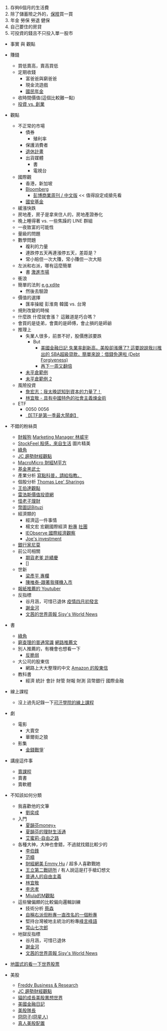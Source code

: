 1. 存夠6個月的生活費
2. 除了儲蓄險之外的，[保險](https://www.facebook.com/329896911051695/photos/a.358878471486872/510654386309279/?type=3&__xts__%5B0%5D=68.ARBuyMOo1kILUtABl2KfLzx67nHlTwqcSiJ6dwyP3JiNgTZKZceVqiCqYJLY4SF57zfBaaxd_bcwWGSlmHR0AqwVN06Nya4FAHimNRcpoq3mSZETahTWn1NkcQeVrjXDxwtSpZFqJP3Jjx6jub_fdk5IhZ11IuzpMAYRq1VlGfXzKmrlwj0jeW7sNj8sfUtauglPZlJHU6XymsMgH-guK8eTsuyXV1uogMkZ5lD-qM_PAIWaDcKaMwn6Z4BACWLwS7s-SRfPVMkaejSl1t2tKb3UNa_2QMnvQzSzeF2DQBtNz2R_dUVF63SuKvzGbfYt1S2AzjPRJKqdgspfVOtG81kc0y18T3FC6c5zHOQGf_O7x5hCCDC9qQ&__tn__=-R)買一買
3. 年金 勞保 勞退 健保
4. 自己要住的房貸
5. 可投資的錢且不只投入單一股市


- 事實 與 觀點
- 賺錢
    - 買低賣高，賣高買低
    - 定期收錢
        - 富爸爸與窮爸爸
        - 現金流遊戲
        - [國民年金](https://www.facebook.com/mohw.gov.tw/photos/a.484593545040402/1522567501242996/?type=3&__xts__%5B0%5D=68.ARAYl9IojS9uam2H6R1UrZpg4jdhnGT6BKsrtLIzvxQouPgN7iiclzugEUck98dNvCqeTMonVTAQrUeP1ACMDuG4MnojdJtcmfZxR-FSVUM5QLMlzELAM7uUSC1dWV-CkWyZZMvggZMCB02J5zNmk4h5RwiJ-6NKndgpGNTzNVrTJtP2lr81RTWwBJx4peOqJlrO8EVDizgsB1rCuVaa9DgGSsnBbAaxF5EAuwLq1pL-HyWiD-vZVMKkiIV9Vm-ZCOTNA4aJT01Je6-mWvjGBszej5BCQ77ydIPAzj_957VUi6_g15Pz5Bltz9IkrlQ3DCDz_kpBJ_03hyAsWfAkz2HYlA&__tn__=-R)
    - 收時間價值(這個比較難一點)
    - [投資 vs. 創業](https://www.facebook.com/mitterchiang/posts/10158307255228939)

- 觀點
    - 不正常的市場
        - 債券
            - 殖利率
        - 保護消費者
        - [退休計畫](https://www.facebook.com/libertarianguyguy/posts/2909422712430283)
        - 出貨媒體
            - 書
            - 電視台
    - 國際觀
        - 香港，新加坡
        - [Bloomberg](https://www.bloomberg.com/live/us)
            - [彭博商業周刊 / 中文版](https://www.facebook.com/bbwhk/) << 值得設定成搶先看
        - [國安基金](https://www.facebook.com/photo.php?fbid=10221773720547783&set=a.1820416905735&type=3)
    - 緩漲快跌
    - 房地產，房子是拿來住人的，房地產證券化
    - 晚上睡得著 vs. 一些焦躁的 LINE 群組
    - 一夜致富的可能性
    - 量級的問題
    - 數學問題
        - 複利的力量
        - 連跌停五天再連漲停五天，差距是？
        - 常小賠但一次大賺，常小賺但一次大賠
    - 左派和右派，哪有這麼簡單
        - 書 [激進市場](https://www.facebook.com/joshu.wang1978/posts/10220937684565615)
    - 衝浪
    - 簡單的法則 [e.g.xdite](https://www.facebook.com/xdite/posts/10158290873003552)
        - 然後去驗證
    - 價值的選擇
        - 匯率操縱 彭淮南 韓國 vs. 台灣
    - 規則改變的時候
    - 什麼跌 什麼就會漲？ 這難道是巧合嗎？
    - 會買的是徒弟，會賣的是師傅，會止損的是師爺
    - 推理上
        - 失業人很多，前景不好，股價應該要跌
            - But
                - [美國金融日記 失業率創新高，美股卻漲爆了? 這要說說我川推出的 SBA超級貸款，簡單來說：借錢免還啦 (Debt Forgiveness)](https://www.facebook.com/FinanceAndGoodSociety/photos/a.124599779028767/151987456289999/?type=3&__xts__%5B0%5D=68.ARCRdoOqwEidmBQ8W2hK-LYQIj-8S6hz_40CNF0jwda_kukx4rd87xOP9vE7dwI6mLyWPIQxRRyS3hf_FvCjwvG6JviEbdB_Q7Uepj2X3R5JzldCr510BaFPdOD-Jd8izV0u0WyYyBJw6n0bHrSvGm519LY5Vyv7vNLENzF5xpekRWmhJeZBwDjWoClcFf1b9zm3MHzXgbUqe_d6JQi32tMWvm7UTBpay0qyxm5XkZntbgstdQ6oXL-5xT3ksCwyfrvIjS_1X8-1c_T6pTrxIJWF9TSCNH3Co1744BAxyfOocGz1hus5-dmjtGUP-WRZYlpzpK3tp0TJX62m3DsRd7c&__tn__=-R)
                - [再下一周又翻倍](https://www.facebook.com/wzagdrz/videos/2520469344936314/)
        - [未平倉範例](https://www.stockpro.tw/2019/10/option-indicator-1.html)
        - [未平倉範例 2](https://www.facebook.com/huangdazo/photos/a.1392248191006168/2713007192263588/?type=3&__xts__%5B0%5D=68.ARDlx2MdwsZV5b4_jfi0t1dbyjalbOHOZzSaD70N0D_r92WFf3Ebf5Tf1-cTuPSdzG8DGuDnAYwSbEm6JAaZF7UFNhjcFvv1FD0jYtyNfsLVGlhWOWe8EzngDr8QCVJQ8uZP42Gaz5R9f3KOAPn7ANA5_2zMCDpiCobosArmE2akEkreetcLL3gq700iERlUMXPSURi0-F3en85nyEjNVqeIM6DuRnDUUCzlw0_8ACnRSU71RWck40TeHFnccMJ36zqgFuBjYrmuqSyqqJtVEaf4AhLBwvvEbhpA5hElUCB0ckF0CFgAKvCS6CqBqe6D8tfo8iXoiu3C0vti8rme6wcrOySy4acy40ZDHsIh9D91FPjJaO3pudIo-W8&__tn__=-R)
    - 風險投資
        - [詹宏志：我太晚認知到資本的力量了！](https://www.inside.com.tw/article/13190-pchome-pk-shopee-2)
        - [林宜敬 - 具有中國特色的社會主義煉金術](https://www.facebook.com/yijing1/posts/10157551818639495)
    - ETF
        - 0050 0056
        - [【ETF是第一季最大鬧劇】](https://www.facebook.com/mnAsia1/posts/10157886539355482)
    

- 不錯的粉絲頁
    - [財報狗](https://www.facebook.com/statementdog/) [Marketing Manager 林威宇](https://www.facebook.com/uyiewnil)
    - [StockFeel 股感，來自生活](https://www.facebook.com/StockFeel.page/) 圖片精美
    - [綠角](https://www.facebook.com/GreenHornFans/posts/2408725559157188?__xts__%5B0%5D=68.ARByrfp-ta01ERHZMiT2MoVb-Busx82t7NvZvLWasOgGE-HYNyiajBFntJzdIh-YsBU22w6opgsRM5H-_khjUskKyWkZmueABY6n7fVFKmeqEoTXmzBNgtMFAbuZXtrL5qnRUydihc149Z1mREsbT-GVgpZIzG60s7e2JT_J3stn-DjkDQ-HiHIa23cTDWMQ5H41tCyyrQKGUQpaC6Ck86VDhPJIKb5cAhwE0pdBM2OTZMKNeuaSdDOyVGNThndWlAW6CSXzPy_0lnGNl4vmP-s8-crfTiAkalQTe0FLpqBjrBCsPDCqvHJe8T4f2S3Wckjg5FAhyEbYLrgvJVdGpD3B6A&__tn__=-R)
    - [JC 趨勢財經觀點](https://www.facebook.com/JustinInvesting/posts/2692820447495975?__xts__%5B0%5D=68.ARAvdw1M1S6mZG1litAolyvbDZcCXLQYwsvPkPfKaCRD7UQ6LE2B5xe3XnOoeVXZE6sEQGdA0fb2GseI7ZhwrrxzVnOw_wF32di0n-XPS0N-RyNDnk1IU-KWwBT0zrYdMAIkkOQGvv_UjfYuVLvr3Xf8iKjEdB-fvBGj_7yishPdRYXQP-Q3JaD8b-KN8Q7wMeOLQuBrWjJDsRO2DWvcfZXkVIzzB_Gu5hurd8XuAgwlc24oJ_UcT1KJ-i3wcdxc5C6GhoBRPUjAwQMve6wMRe9NgldFDGzGFFr3HSwBzwfCJqAparcHncinDq1xVMlFQdrHCEMfYefgBv_tSP7GwJ7zNtdM5ZtEquwLuudO2xBNc-iQBsM&__tn__=-R)
    - [MacroMicro 財經M平方](https://www.facebook.com/macromicro.me/)
    - [基金黑武士](https://www.facebook.com/fundblacksamurai/photos/a.1036482816368765/3521359891214366/?type=3&theater)
    - 產業分析 [寫點科普，請給指教。](https://www.facebook.com/kopuchat/)
    - 個股分析 [Thomas Lee' Sharings](https://www.facebook.com/kopuchat/)
    - [王伯達觀點](https://www.facebook.com/potawang/)
    - [雷浩斯價值投資網](https://www.facebook.com/redhousei/)
    - [怪老子理財](https://www.facebook.com/masterhsiao/)
    - [幣圖誌Bituzi](https://www.facebook.com/bituzi/)
    - 經濟類的
        - 經濟這一件事情
        - 楊文宏‎ 宏觀國際經濟  [粉專](https://www.facebook.com/MacroEconomicAndGeopolitical/)  [社團](https://www.facebook.com/groups/147293452597272/?ref=group_header)
        - [IEObserve 國際經濟觀察](https://www.facebook.com/intleconobserve/)
        - [Joe's investment](https://www.facebook.com/joejoeyourmoney/)
    - [銀行家尼莫](https://www.facebook.com/bankernemo/posts/1497461480427590?__xts__%5B0%5D=68.ARBsY51gy-aqXEW9gs_y1Mq1mdxrMJ8iIXRoCOZfZfUg8rnARwh_utUR_x4li_notPuBVJ9b1Cwmj1EYejpTiOmJXURkPX8BDahleWnBvC8QX22KmmbkShx-QiU9vWCNDlxZjS5Wdb3cobJsEp2QnvgCXziZF1w6OewmwT9MGT-sEGbpefPVWJXuEI5eY3GOERsQqA7qlelw0ylX0MF5aZ-9fRMHBq8BiVPh4C6VptqXbGNSkiatIViPERVqDaju7jGfe-9q0EDgzJ3Nk2cLfhboqGVRL8Nj1XHoUVqT_koMAU-GT28VqUlk9gmiYlZ1-93frv2qU14oscEWyQ1NqrqOPg&__tn__=-R)
    - 前公司相關
        - [期貨老爹 許績慶](https://www.facebook.com/futuresdaddy)
        - []
    - 世新
        - [梁彥平 專欄](https://money.udn.com/author/articles/119)
        - [陳唯泰-跟著我擇機入市](https://www.facebook.com/ted24888/)
    - [報紙推薦的 Youtuber](https://money.udn.com/money/story/7794/4289421?fbclid=IwAR2FoA_dv5cGd2lgzF7XphJS9GXT_ojtsSSsvk29_ZqVxNw0UNKD88wVCII)
    - 反指標
        - 谷月涵，可惜已退休 [疫情四月初發言](https://ec.ltn.com.tw/article/breakingnews/3126989)
        - [謝金河]()
        - [文茜的世界周報 Sisy's World News](https://www.facebook.com/SisyWorldNews/videos/330652910880203/)
- 書
    - [綠角](https://search.books.com.tw/search/query/key/%E7%B6%A0%E8%A7%92/cat/all/adv_author/1)
    - [窮查理的普通常識](https://www.books.com.tw/products/0010817729)  [網路推薦文](https://medium.com/unorthodox-paranoid/reading-poor-charlies-almanack-289a341b39fa)
    - 別人推薦的，有機會也想看一下
        - [反脆弱](https://valuepartnersblog.com/2019/01/22/%e8%ae%80%e6%9b%b8%e5%bf%83%e5%be%97-%e5%8f%8d%e8%84%86%e5%bc%b1-%e5%be%9e%e6%b3%a2%e5%8b%95%e4%b8%ad%e7%8d%b2%e7%9b%8a/)
    - 大公司的股東信
        - 網路上大大整理的中文 [Amazon 的股東信](https://medium.com/growing-vision/amazon-shareholder-letters-12833abcf37a)
    - 教科書
        - 經濟 統計 會計 財管 財報 財測 貨幣銀行 國際金融

- 線上課程
    - 沒上過先記錄一下[可汗學院的線上課程](https://www.khanacademy.org/economics-finance-domain/core-finance)

- 劇
    - 電影
        - 大賣空
        - 華爾街之狼
    - 影集
        - [金錢戰爭](https://www.facebook.com/Seraphthought/photos/a.760806657273947/3074320049255918/?type=3&__xts__%5B0%5D=68.ARCSXUnLpmhRXv9h2x-a5XSLiVzPWAfLRjcTXcSCtSdoUlEL6yHJFCi6qvN8Zz_cgS4ReQg5CoKrvlJotJ_d8bnD5dizTGwA09Z3j-tSsBH72HIiW91gTGF3Z50YlcVsQwJ-NRijRQA3pAWx2n9ju3qdGgj4uzCInpksuo_DFlTeayxphqx6JOUdS_qNT9mORPVZxzBZ4QjOItoINOEk_D6qLQNLyBJpk3TxA94UPe3wR5MDjP29YV0gZ6mBY_Gs4k3J1WYnNO3xKp61of0Ph-h4APP-Qkz0hwipiD3Z2DHZUE9CCdAZpzQZzjWoF-Xwi9jzisKa21PGDpqkv32Du2eozcGhJ6sn0AqXB8kQwugWLyEtquylnhs&__tn__=-R)`

- 講座這件事
    - [賣課程](https://www.facebook.com/NobleYenFansClub/posts/3525953050811997?__xts__%5B0%5D=68.ARDJvMN9kvEctoevPK4wgB0EwTTbtjEN6qC8hyp-mByyRKCsSjSEJ_iEgbSxM4ax9ihnOa5NaMwPVR_1zPvHemv4W31VuDlSumiSNNEm0EcbjctG0Ony-GrXNXsLMFmyXHopzywNdwnnLXQW5jpWUcm0IlXTVNLOpsG3vO861p3kKHqkF0Cy2TGJvcKzuhEOeliCjuswpWstwIqhqCuPSuB8O6bqL8v9DNKqDWIIw27mjgWV9U6putceBHmhq08kfQDF1oo3OjIBVBmgX6GrrD4Bc4Z3G_WAg1Phfh7Ma5D3NwHaUBKV7TjWNtQ9k-X2Gs8M5AiixTJzO2uzQZ-gSw&__tn__=-R)
    - 賣書
    - 賣軟體


- 不知該如何分類
    - 我喜歡他的文筆
        - [劉奕成](https://www.facebook.com/icheng.liu)
    - 入門
        - [夏韻芬money+](https://www.facebook.com/%E5%A4%8F%E9%9F%BB%E8%8A%ACmoney-349400099530/)
        - [夏韻芬的理財生活通](https://www.facebook.com/20070101money/)
        - [艾蜜莉-自由之路](https://www.facebook.com/emily0806/)
    - 各種大神，大神也會錯，不過就找錯比較少的
        - [李伯鋒](https://www.facebook.com/buffettism)
        - [范疇](https://www.facebook.com/taibeijing)
        - [財經網美 Emmy Hu](https://www.facebook.com/emmy.hu) / 超多人喜歡戰她
        - [王立第二戰研所](https://www.facebook.com/eoiss.blog/) / 有人說這是打手槍幻想文
        - [普通人的自由主義](https://www.facebook.com/freemarketfreepeople/)
        - [林宜敬](https://www.facebook.com/yijing1/posts/10157497072094495)
        - [李忠孝](https://www.facebook.com/SmartLCH/)
        - [Miula的M觀點](https://www.facebook.com/miulaperspective/)
    - 這些蠻偏頗的比較偏向邏輯訓練
        - 技術分析 [蔡森](https://www.facebook.com/ts88888)
        - [自稱右派但粉專一直改名的一個粉專](https://www.facebook.com/%E5%B7%B4%E6%96%AF%E5%A4%8F%E7%9A%84%E8%A0%9F%E7%87%AD%E5%B7%A5%E5%9D%8A-329896911051695/)
        - 堅持台灣被地主統治的粉專[峰言峰語](https://www.facebook.com/mapleduh0703/)
        - [常山七次郎](https://www.facebook.com/ss7bl/)
    - 地獄反指標
        - 谷月涵，可惜已退休
        - [謝金河](https://www.facebook.com/profile.php?id=100002304327218)
        - [文茜的世界周報 Sisy's World News](https://www.facebook.com/SisyWorldNews/videos/330652910880203/)
        
- [地圖式的看一下世界股票](https://finviz.com/map.ashx?t=geo)
- 美股
    - [Freddy Business & Research](https://www.facebook.com/FreddyBizAndRsch/)
    - [JC 趨勢財經觀點](https://www.facebook.com/JustinInvesting/posts/2655795991198421?__xts__%5B0%5D=68.ARCCmqVz7F51pof4GyiZavGSifKanQ6mCRIS64viGvN1M50A-QwDOPCUcxF1RmlpkFmaqf1FsFFyCwkux8LLuldXvh0pWIy7j4DHf_MLo5e9HALLlq6oljWPla0cueXoHenNkrnO9XEAXt__AZYoH0vLcpKSnMFkbo3zsxt3M9il16bo3mpqupzhUuQY1ePDYudm_DZG8APpg0ubIEGi7RPcRBitH3caWAvTMLrUg6KCFU8ZBwp6h3YtastQwacwLYPbMlt-wY91220l49xHp0oZpJr4mGoBdX9-L3_YGF7MTSKzwE03nDZM_MPCbPElif_y41_gGY7Yak0o_wp1QIBmow&__tn__=-R)
    - [貓的成長美股異想世界](https://www.facebook.com/CatonGrowthStocks/)
    - [美國金融日記](https://www.facebook.com/FinanceAndGoodSociety/)
    - [美股隊長](https://www.facebook.com/usstockcap/photos/a.293479554193743/1185063261702030/?type=3&__xts__%5B0%5D=68.ARCig5i1AvW8ZZMonKYgRNyTGCZE1EpGLBLRgDot3UNbT4tURSJiEdZTG9d1QNYWtfNQec3QaSjqkIL5sTb2KrL0tTsICmOt5_Ukyb-4SUPhnpO1lD53_ITnbRGie8YxxiDL7IsP7Vcw69wf77suOpow3VfyZVvozcNL-_HF3rXU1-VODdsZIJmhYiwum1Mhn4vxXo-siNWa19VHwtDo-FapGPqCCIL1aIDcbOi8p6ivDeQCJPDbz4SXJjFRKM5YrG70NKXMK0G1sxVVv-9WK-hgINjEjtKI-grZBtsQmVDMu33IogTbGpomfJGculbljcGGtMrHZ4m4ftrYt-VJ-gDXb_Amr3umA08wOMPS8KV-QU1QfpOGjcre&__tn__=-R)
    - [冏冏子(冏星人)](https://www.facebook.com/shintaroReview/photos/a.194699507351581/1505302442957941/?type=3&__xts__%5B0%5D=68.ARDKrwrc9sWJTo5tozkXRpRaEL0YcpcW3znTfCqE2HZVyDjQpRREta1TbAkrcKXF-aJYLoTMf7p82UzqGc0VRAfuI3VrzCr57JZ9po-XaP2mPHcBz8RrhOsSxa0saonU85YZ-BZzF_RLUTE57slrtkdjmPimcfR-eOuo5cq-X_oAEFThqpB8Zf-gCn0_-WRS2Ej0bZYLyccqU3sxWOJcOvkft77dmzWvuYfXYbz5e__oRIYrheuu5yRWPyhPYCxUfbEi4Wk9zlSN3TkQxWCXtRCUQ06U0-KAy88YoRMQilBd0bOC8vTrVhv2kGauAYKye_C9CtDDlkw9iD6WQgBmGuTDbHfwfXAmVy1iGIuOdeNtJ0zL5qh8nw&__tn__=-R)
    - [真人美股配置](https://www.facebook.com/jacky.hsueh.52/posts/3101186613267618)
